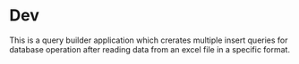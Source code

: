# Dev

This is a query builder application which crerates multiple insert queries for database operation after reading data from an excel file 
in a specific format.

